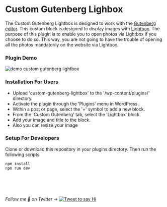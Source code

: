 # Custom Gutenberg Lighbox

The Custom Gutenberg Lightbox is designed to work with the [Gutenberg editor](https://wordpress.org/plugins/gutenberg/ "Gutenberg Plugin"). This custom block is designed to display images with [Lightbox](https://github.com/lokesh/lightbox2/ "Lightbox Plugin"). The purpose of this plugin is to enable you to open photos via Lightbox if you choose to do so. This way, you are not going to have the trouble of opening all the photos mandatorily on the website via Lightbox.

### Plugin Demo
![demo custom gutenberg lightbox](http://www.cagdasdag.com/customgutenberglightbox.gif)

### Installation For Users
- Upload 'custom-gutenberg-lightbox' to the '/wp-content/plugins/' directory.
- Activate the plugin through the 'Plugins' menu in WordPress.
- Within a post or page, select the '+' symbol to add a new block.
- From the 'Custom Gutenberg' tab, select the 'Lightbox' block.
- Add your image and title to the block. 
- Also you can resize your image

### Setup For Developers
Clone or download this repository in your plugins directory.
Then run the following scripts:

```
npm install
npm run dev
```

\
\
\
\
_Follow me 👋 on Twitter_ →  [![Tweet to say Hi](https://img.shields.io/twitter/follow/cagdasdag95.svg?style=social&label=Tweet%20@cagdasdag95)](https://twitter.com/cagdasdag95/)
